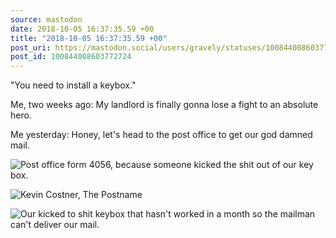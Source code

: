 ```yaml
---
source: mastodon
date: 2018-10-05 16:37:35.59 +00
title: "2018-10-05 16:37:35.59 +00"
post_uri: https://mastodon.social/users/gravely/statuses/100844008603772724
post_id: 100844008603772724
---
```

"You need to install a keybox."

Me, two weeks ago: My landlord is finally gonna lose a fight to an absolute hero.

Me yesterday: Honey, let's head to the post office to get our god damned mail.


![Post office form 4056, because someone kicked the shit out of our key box.](/images/6889478.jpeg)

![Kevin Costner, The Postname](/images/6889480.jpg)

![Our kicked to shit keybox that hasn't worked in a month so the mailman can't deliver our mail.](/images/6889501.jpeg)

